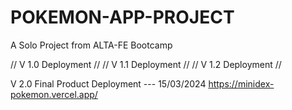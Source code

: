 # POKEMON-APP-PROJECT
A Solo Project from ALTA-FE Bootcamp

// V 1.0 Deployment //
// V 1.1 Deployment //
// V 1.2 Deployment //

V 2.0 Final Product Deployment --- 15/03/2024
https://minidex-pokemon.vercel.app/

